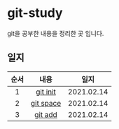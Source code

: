# git-study
git을 공부한 내용을 정리한 곳 입니다.


## 일지
| 순서  |           내용           |    일지    |
| :---: | :----------------------: | :--------: |
|   1   | [git init](git-init.md)  | 2021.02.14 |
|   2   | [git space](gitspace.md) | 2021.02.14 |
|   3   |  [git add](git-add.md)   | 2021.02.14 |